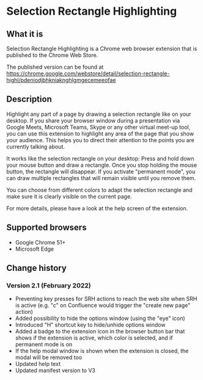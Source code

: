 # Selection Rectangle Highlighting

## What it is

Selection Rectangle Highlighting is a Chrome web browser extension that is published to the Chrome Web Store.

The published version can be found at https://chrome.google.com/webstore/detail/selection-rectangle-highl/pdeniodjbhkniaknghlgmgecemeeofae

## Description

Highlight any part of a page by drawing a selection rectangle like on your desktop.
If you share your browser window during a presentation via Google Meets, Microsoft Teams, Skype or any other virtual meet-up tool, you can use this extension to highlight any area of the page that you show your audience. This helps you to direct their attention to the points you are currently talking about.

It works like the selection rectangle on your desktop: Press and hold down your mouse button and draw a rectangle. Once you stop holding the mouse button, the rectangle will disappear. If you activate "permanent mode", you can draw multiple rectangles that will remain visible until you remove them.

You can choose from different colors to adapt the selection rectangle and make sure it is clearly visible on the current page.

For more details, please have a look at the help screen of the extension.

## Supported browsers

* Google Chrome 51+
* Microsoft Edge

## Change history

### Version 2.1 (February 2022)

* Preventing key presses for SRH actions to reach the web site when SRH is active (e.g. "c" on Confluence would trigger the "create new page" action)
* Added possibility to hide the options window (using the "eye" icon)
* Introduced "H" shortcut key to hide/unhide options window
* Added a badge to the extension icon in the browser button bar that shows if the extension is active, which color is selected, and if permanent mode is on
* If the help modal window is shown when the extension is closed, the modal will be removed too
* Updated help text
* Updated manifest version to V3
